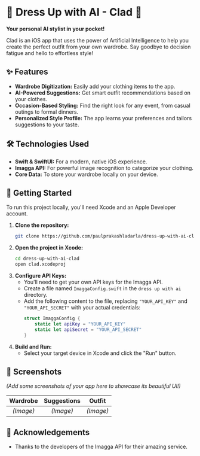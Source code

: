 # 👗 Dress Up with AI - Clad 👕

**Your personal AI stylist in your pocket!**

Clad is an iOS app that uses the power of Artificial Intelligence to help you create the perfect outfit from your own wardrobe. Say goodbye to decision fatigue and hello to effortless style!

## ✨ Features

*   **Wardrobe Digitization:** Easily add your clothing items to the app.
*   **AI-Powered Suggestions:** Get smart outfit recommendations based on your clothes.
*   **Occasion-Based Styling:** Find the right look for any event, from casual outings to formal dinners.
*   **Personalized Style Profile:** The app learns your preferences and tailors suggestions to your taste.

## 🛠️ Technologies Used

*   **Swift & SwiftUI:** For a modern, native iOS experience.
*   **Imagga API:** For powerful image recognition to categorize your clothing.
*   **Core Data:** To store your wardrobe locally on your device.

## 🚀 Getting Started

To run this project locally, you'll need Xcode and an Apple Developer account.

1.  **Clone the repository:**
    ```bash
    git clone https://github.com/paulprakashladarla/dress-up-with-ai-clad.git
    ```
2.  **Open the project in Xcode:**
    ```bash
    cd dress-up-with-ai-clad
    open clad.xcodeproj
    ```
3.  **Configure API Keys:**
    *   You'll need to get your own API keys for the Imagga API.
    *   Create a file named `ImaggaConfig.swift` in the `dress up with ai` directory.
    *   Add the following content to the file, replacing `"YOUR_API_KEY"` and `"YOUR_API_SECRET"` with your actual credentials:
        ```swift
        struct ImaggaConfig {
            static let apiKey = "YOUR_API_KEY"
            static let apiSecret = "YOUR_API_SECRET"
        }
        ```
4.  **Build and Run:**
    *   Select your target device in Xcode and click the "Run" button.

## 📸 Screenshots

*(Add some screenshots of your app here to showcase its beautiful UI!)*

| Wardrobe | Suggestions | Outfit |
| :------: | :---------: | :----: |
| *(Image)* |  *(Image)*   | *(Image)* |


## 🙏 Acknowledgements

*   Thanks to the developers of the Imagga API for their amazing service.
